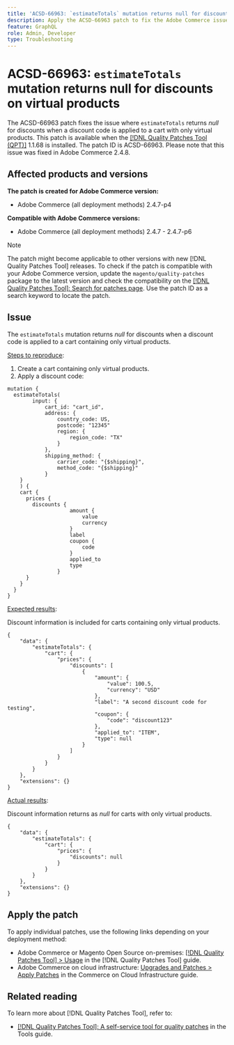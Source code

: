 ```yaml
---
title: 'ACSD-66963: `estimateTotals` mutation returns null for discounts on virtual products'
description: Apply the ACSD-66963 patch to fix the Adobe Commerce issue where `estimateTotals` returns *null* for discounts when a discount code is applied to a cart with only virtual products.
feature: GraphQL
role: Admin, Developer
type: Troubleshooting
---
```


# ACSD-66963: `estimateTotals` mutation returns null for discounts on virtual products

The ACSD-66963 patch fixes the issue where `estimateTotals` returns *null* for discounts when a discount code is applied to a cart with only virtual products. This patch is available when the [[!DNL Quality Patches Tool (QPT)]](/help/tools/quality-patches-tool/quality-patches-tool-to-self-serve-quality-patches.md) 1.1.68 is installed. The patch ID is ACSD-66963. Please note that this issue was fixed in Adobe Commerce 2.4.8.

## Affected products and versions

**The patch is created for Adobe Commerce version:**

* Adobe Commerce (all deployment methods) 2.4.7-p4

**Compatible with Adobe Commerce versions:**

* Adobe Commerce (all deployment methods) 2.4.7 - 2.4.7-p6

>[!NOTE]
>
>The patch might become applicable to other versions with new [!DNL Quality Patches Tool] releases. To check if the patch is compatible with your Adobe Commerce version, update the `magento/quality-patches` package to the latest version and check the compatibility on the [[!DNL Quality Patches Tool]: Search for patches page](https://experienceleague.adobe.com/tools/commerce-quality-patches/index.html). Use the patch ID as a search keyword to locate the patch.

## Issue

The `estimateTotals` mutation returns *null* for discounts when a discount code is applied to a cart containing only virtual products.

<u>Steps to reproduce</u>:

1. Create a cart containing only virtual products.
1. Apply a discount code:

```
mutation {
  estimateTotals(
		input: {
			cart_id: "cart_id",
			address: {
				country_code: US,
				postcode: "12345"
				region: {
					region_code: "TX"
				}
			},
			shipping_method: {
				carrier_code: "{$shipping}",
				method_code: "{$shipping}"
			}
  	}
	) {
    cart {
      prices {
        discounts {
					amount {
						value
						currency
					}
					label
					coupon {
						code
					}
					applied_to
					type
				}
      }
    }
  }
}
```

<u>Expected results</u>:

Discount information is included for carts containing only virtual products.

```
{
    "data": {
        "estimateTotals": {
            "cart": {
                "prices": {
                    "discounts": [
                        {
                            "amount": {
                                "value": 100.5,
                                "currency": "USD"
                            },
                            "label": "A second discount code for testing",
                            "coupon": {
                                "code": "discount123"
                            },
                            "applied_to": "ITEM",
                            "type": null
                        }
                    ]
                }
            }
        }
    },
    "extensions": {}
}
```

<u>Actual results</u>:

Discount information returns as *null* for carts with only virtual products.

```
{
    "data": {
        "estimateTotals": {
            "cart": {
                "prices": {
                    "discounts": null
                }
            }
        }
    },
    "extensions": {}
}
```

## Apply the patch

To apply individual patches, use the following links depending on your deployment method:

* Adobe Commerce or Magento Open Source on-premises: [[!DNL Quality Patches Tool] > Usage](/help/tools/quality-patches-tool/usage.md) in the [!DNL Quality Patches Tool] guide.
* Adobe Commerce on cloud infrastructure: [Upgrades and Patches > Apply Patches](https://experienceleague.adobe.com/docs/commerce-cloud-service/user-guide/develop/upgrade/apply-patches.html) in the Commerce on Cloud Infrastructure guide.

## Related reading

To learn more about [!DNL Quality Patches Tool], refer to:

* [[!DNL Quality Patches Tool]: A self-service tool for quality patches](/help/tools/quality-patches-tool/quality-patches-tool-to-self-serve-quality-patches.md) in the Tools guide.
